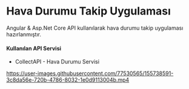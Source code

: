 # Hava Durumu Takip Uygulaması
Angular & Asp.Net Core API  kullanılarak  hava durumu takip uygulaması hazırlanmıştır.

#### Kullanılan API Servisi

 - CollectAPI - Hava Durumu Servisi


https://user-images.githubusercontent.com/77530565/155738591-3c8da56e-720b-4786-8032-1e0d9113004b.mp4


